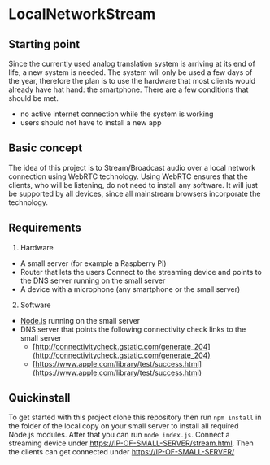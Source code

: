 # LocalNetworkStream

## Starting point

Since the currently used analog translation system is arriving at its end of life, a new system is needed. The system will only be used a few days of the year, therefore the plan is to use the hardware that most clients would already have hat hand: the smartphone. There are a few conditions that should be met.

* no active internet connection while the system is working
* users should not have to install a new app

## Basic concept

The idea of this project is to Stream/Broadcast audio over a local network connection using WebRTC technology.
Using WebRTC ensures that the clients, who will be listening, do not need to install any software. 
It will just be supported by all devices, since all mainstream browsers incorporate the technology.

## Requirements

1. Hardware
  * A small server (for example a Raspberry Pi)
  * Router that lets the users Connect to the streaming device and points to the DNS server running on the small server
  * A device with a microphone (any smartphone or the small server)

2. Software
  * [Node.js](https://nodejs.org/ "Node.js Homepage") running on the small server 
  * DNS server that points the following connectivity check links to the small server
    * [http://connectivitycheck.gstatic.com/generate_204](http://connectivitycheck.gstatic.com/generate_204)
    * [https://www.apple.com/library/test/success.html](https://www.apple.com/library/test/success.html)

## Quickinstall

To get started with this project clone this repository then run `npm install` in the folder of the local copy on your small server to install all required Node.js modules. After that you can run `node index.js`. Connect a streaming device under [https://IP-OF-SMALL-SERVER/stream.html](). Then the clients can get connected under [https://IP-OF-SMALL-SERVER/]()
